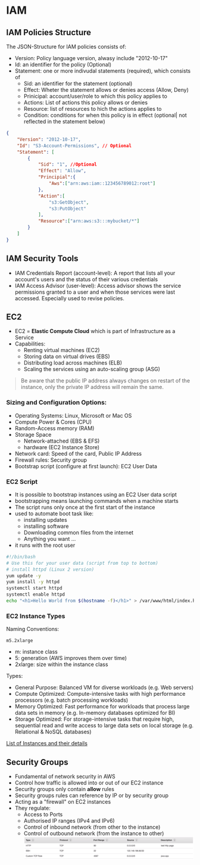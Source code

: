 # IAM

## IAM Policies Structure

The JSON-Structure for IAM policies consists of:
- Version: Policy language version, alwasy include "2012-10-17"
- Id: an identifier for the policy (Optional)
- Statement: one or more indivudal statements (required), which consists of
    - Sid: an identifier for the statement (optional)
    - Effect: Wheter the statement allows or denies access (Allow, Deny)
    - Prinicipal: account/user/role to which this policy applies to
    - Actions: List of actions this policy allows or denies
    - Resource: list of resources to hich the actions applies to
    - Condition: conditions for when this policy is in effect (optional| not reflected in the statement below) 

````json
{
    "Version": "2012-10-17",
    "Id": "S3-Account-Permissions", // Optional
    "Statement": [
        {
            "Sid": "1", //Optional
            "Effect": "Allow",
            "Principial":{
                "Aws":["arn:aws:iam::123456789012:root"]
            },
            "Action":[
                "s3:GetObject",
                "s3:PutObject"
            ],
            "Resource":["arn:aws:s3:::mybucket/*"]
        }
    ]
}

````

## IAM Security Tools

- IAM Credentials Report (account-level): A report that lists all your account's users and the status of their various credentials
- IAM Access Advisor (user-level): Access advisor shows the service permissions granted to a user and when those services were last accessed. Especially used to revise policies.

## EC2
 
 - EC2 = **Elastic Compute Cloud** which is part of Infrastructure as a Service
 - Capabilities:
    - Renting virtual machines (EC2)
    - Storing data on virtual drives (EBS)
    - Distributing load across machines (ELB)
    - Scaling the services using an auto-scaling group (ASG)

> Be aware that the public IP address always changes on restart of the instance, only the private IP address will remain the same.


### Sizing and Configuration Options:

- Operating Systems: Linux, Microsoft or Mac OS
- Compute Power & Cores (CPU)
- Random-Access memory (RAM)
- Storage Space
    - Network-attached (EBS & EFS)
    - hardware (EC2 Instance Store)
- Network card: Speed of the card, Public IP Address 
- Firewall rules: Security group
- Bootstrap script (configure at first launch): EC2 User Data

### EC2 Script

- It is possible to bootstrap instances using an EC2 User data script
- bootstrapping means launching commands when a machine starts
- The script runs only once at the first start of the instance
- used to automate boot task like:
    - installing updates
    - installing software
    - Downloading common files from the internet
    - Anything you want ...
- it runs with the root user


```bash
#!/bin/bash
# Use this for your user data (script from top to bottom)
# install httpd (Linux 2 version)
yum update -y
yum install -y httpd
systemctl start httpd
systemctl enable httpd
echo "<h1>Hello World from $(hostname -f)</h1>" > /var/www/html/index.html
```
### EC2 Instance Types

Naming Conventions:

    m5.2xlarge

- m: instance class
- 5: generation (AWS improves them over time)
- 2xlarge: size within the instance class

Types:

- General Purpose: Balanced VM for diverse workloads (e.g. Web servers)
- Compute Optimized: Compute-intensive tasks with high performance processors (e.g. batch processing workloads)
- Memory Optimized: Fast performance for workloads that process large data sets in memory (e.g. In-memory databases optimized for BI)
- Storage Optimized: For storage-intensive tasks that require high, sequential read and write access to large data sets on local storage (e.g. Relational & NoSQL databases)

[List of Instances and their details][1]

## Security Groups

- Fundamental of network security in AWS
- Control how traffic is allowed into or out of our EC2 instance
- Security groups only contain **allow** rules
- Security groups rules can reference by IP or by security group
- Acting as a "firewall" on EC2 instances
- They regulate:
    - Access to Ports
    - Authorised IP ranges (IPv4 and IPv6)
    - Control of inbound network (from other to the instance)
    - Control of outbound network (from the instance to other)
![SecurityGroups](img/awsCloudPractitioner/securityGroups.png)
  

[1]: https://instances.vantage.sh/